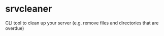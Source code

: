srvcleaner
==========

CLI tool to clean up your server (e.g. remove files and directories that are overdue)
